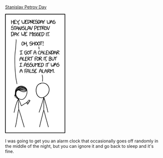 [Stanislav Petrov Day](https://xkcd.com/2052)

![Stanislav Petrov Day](./random_comic.png)

I was going to get you an alarm clock that occasionally goes off randomly in the middle of the night, but you can ignore it and go back to sleep and it's fine.

